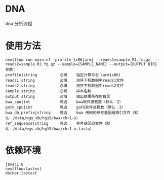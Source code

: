 # DNA
dna 分析流程


# 使用方法
    nextflow run main.nf -profile {x86|arm} --reads1=sample_R1.fq.gz  --reads2=sample.R2.fq.gz --sample={SAMPLE_NAME} --output={OUTPUT DIR} 
    参数：
    profile|string          必填    指定计算平台（arm|x86)
    reads1|string           必填    测序下机数据中reads1文件
    reads2|string           必填    测序下机数据中reads2文件
    sample|string           必填    样本名称
    output|string           必填    输出结果所在的目录
    bwa_cpu|int             可选    bwa软件进程数（默认：2）
    gatk_cpu|int            可选    gatk软件进程数（默认：2）
    bwa_db_prefix|string    可选    bwa 用到的参考基因组索引文件（默认：/data/wgs_db/hg19/bwa/chr1-x）
    ref_sequence|string     可选    参考基因组文件（默认：/data/wgs_db/hg19/bwa/chr1-x.fasta）

# 依赖环境

    java:1.8
    nextflow:lastest
    docker:lastest
